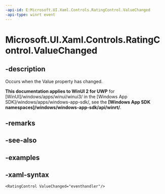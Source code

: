 ```yaml
---
-api-id: E:Microsoft.UI.Xaml.Controls.RatingControl.ValueChanged
-api-type: winrt event
---
```

<!-- Event syntax.
public event TypedEventHandler ValueChanged<RatingControl,  object>
-->

# Microsoft.UI.Xaml.Controls.RatingControl.ValueChanged


## -description

Occurs when the Value property has changed.


**This documentation applies to WinUI 2 for UWP** for [WinUI]/windows/apps/winui/winui3/ in the [Windows App SDK]/windows/apps/windows-app-sdk/, see the **[Windows App SDK namespaces]/windows/windows-app-sdk/api/winrt/**.

## -remarks


## -see-also


## -examples


## -xaml-syntax

```xaml
<RatingControl ValueChanged="eventhandler"/>
```


